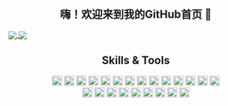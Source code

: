<h2 align="center">嗨！欢迎来到我的GitHub首页 👋</h2>

<a href="#">
  <img align="center" src="https://github-readme-stats.vercel.app/api?username=xxrBear&hide=contribs,prs&show_icons=true&hide_border=True" />
</a>
<a href="#">
  <img align="center" src="https://github-readme-stats.vercel.app/api/top-langs/?username=xxrBear&layout=compact&hide=javascript,html,css,scss,php&hide_border=True&card_width=200" />
</a>


<h2 align="center">Skills & Tools</h2>
<div align="center">
    <img height="20" width="20" src="https://cdn.jsdelivr.net/npm/simple-icons@v7/icons/ubuntu.svg" />
    <img height="20" width="20" src="https://cdn.jsdelivr.net/npm/simple-icons@v7/icons/macos.svg" />
    <img height="20" width="20" src="https://cdn.jsdelivr.net/npm/simple-icons@v7/icons/windows11.svg" />
    <img height="20" width="20" src="https://cdn.jsdelivr.net/npm/simple-icons@v7/icons/mysql.svg" />
    <img height="20" width="20" src="https://cdn.jsdelivr.net/npm/simple-icons@v7/icons/postgresql.svg" />
    <img height="20" width="20" src="https://cdn.jsdelivr.net/npm/simple-icons@v7/icons/python.svg" />
    <img height="20" width="20" src="https://cdn.jsdelivr.net/npm/simple-icons@v7/icons/c.svg" />
    <img height="20" width="20" src="https://cdn.jsdelivr.net/npm/simple-icons@v7/icons/javascript.svg"/ >
    <img height="20" width="20" src="https://cdn.jsdelivr.net/npm/simple-icons@v7/icons/redis.svg" />
    <img height="20" width="20" src="https://cdn.jsdelivr.net/npm/simple-icons@v7/icons/html5.svg" />
    <img height="20" width="20" src="https://cdn.jsdelivr.net/npm/simple-icons@v7/icons/css3.svg" />
    <img height="20" width="20" src="https://cdn.jsdelivr.net/npm/simple-icons@v7/icons/django.svg" />
    <img height="20" width="20" src="https://cdn.jsdelivr.net/npm/simple-icons@v7/icons/git.svg" />
    <img height="20" width="20" src="https://cdn.jsdelivr.net/npm/simple-icons@v7/icons/celery.svg" />
 </div>
 <div align="center">
    <img height="20" width="20" src="https://cdn.jsdelivr.net/npm/simple-icons@v7/icons/pycharm.svg" />
    <img height="20" width="20" src="https://cdn.jsdelivr.net/npm/simple-icons@v7/icons/visualstudiocode.svg" />
    <img height="20" width="20" src="https://cdn.jsdelivr.net/npm/simple-icons@v7/icons/vim.svg" />
    <img height="20" width="20" src="https://cdn.jsdelivr.net/npm/simple-icons@v7/icons/powershell.svg" />
    <img height="20" width="20" src="https://cdn.jsdelivr.net/npm/simple-icons@v7/icons/gnubash.svg" />
    <img height="20" width="20" src="https://cdn.jsdelivr.net/npm/simple-icons@v7/icons/docker.svg" />
    <img height="20" width="20" src="https://cdn.jsdelivr.net/npm/simple-icons@v7/icons/gnometerminal.svg" />
    <img height="20" width="20" src="https://cdn.jsdelivr.net/npm/simple-icons@v7/icons/postman.svg" />
    <img height="20" width="20" src="https://cdn.jsdelivr.net/npm/simple-icons@v7/icons/googlechrome.svg" />
 </div>
